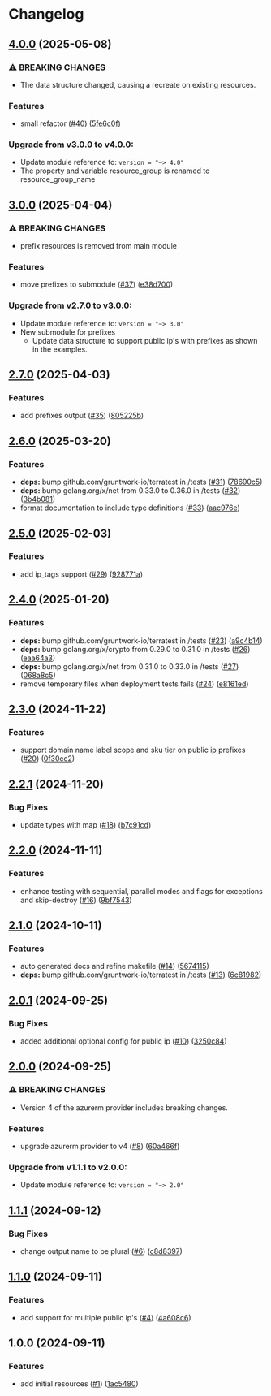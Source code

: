 # Changelog

## [4.0.0](https://github.com/CloudNationHQ/terraform-azure-pip/compare/v3.0.0...v4.0.0) (2025-05-08)


### ⚠ BREAKING CHANGES

* The data structure changed, causing a recreate on existing resources.

### Features

* small refactor ([#40](https://github.com/CloudNationHQ/terraform-azure-pip/issues/40)) ([5fe6c0f](https://github.com/CloudNationHQ/terraform-azure-pip/commit/5fe6c0f6fbba154bf34b8ab11aee83fdbdd29deb))

### Upgrade from v3.0.0 to v4.0.0:

- Update module reference to: `version = "~> 4.0"`
- The property and variable resource_group is renamed to resource_group_name

## [3.0.0](https://github.com/CloudNationHQ/terraform-azure-pip/compare/v2.7.0...v3.0.0) (2025-04-04)


### ⚠ BREAKING CHANGES

* prefix resources is removed from main module

### Features

* move prefixes to submodule ([#37](https://github.com/CloudNationHQ/terraform-azure-pip/issues/37)) ([e38d700](https://github.com/CloudNationHQ/terraform-azure-pip/commit/e38d700d1692b65bb340f0f8b3f0d958ccbbfbe3))

### Upgrade from v2.7.0 to v3.0.0:

- Update module reference to: `version = "~> 3.0"`
- New submodule for prefixes
  - Update data structure to support public ip's with prefixes as shown in the examples.

## [2.7.0](https://github.com/CloudNationHQ/terraform-azure-pip/compare/v2.6.0...v2.7.0) (2025-04-03)


### Features

* add prefixes output ([#35](https://github.com/CloudNationHQ/terraform-azure-pip/issues/35)) ([805225b](https://github.com/CloudNationHQ/terraform-azure-pip/commit/805225b922d165660f02c038136a98dd1ae1a3cc))

## [2.6.0](https://github.com/CloudNationHQ/terraform-azure-pip/compare/v2.5.0...v2.6.0) (2025-03-20)


### Features

* **deps:** bump github.com/gruntwork-io/terratest in /tests ([#31](https://github.com/CloudNationHQ/terraform-azure-pip/issues/31)) ([78690c5](https://github.com/CloudNationHQ/terraform-azure-pip/commit/78690c5c563c3f2863652acc41154dd800bdc1c8))
* **deps:** bump golang.org/x/net from 0.33.0 to 0.36.0 in /tests ([#32](https://github.com/CloudNationHQ/terraform-azure-pip/issues/32)) ([3b4b081](https://github.com/CloudNationHQ/terraform-azure-pip/commit/3b4b081debbc35db6f857ac9ff18df966e8e26aa))
* format documentation to include type definitions ([#33](https://github.com/CloudNationHQ/terraform-azure-pip/issues/33)) ([aac976e](https://github.com/CloudNationHQ/terraform-azure-pip/commit/aac976eb94c600be1c5c4f0b11015e961049237d))

## [2.5.0](https://github.com/CloudNationHQ/terraform-azure-pip/compare/v2.4.0...v2.5.0) (2025-02-03)


### Features

* add ip_tags support ([#29](https://github.com/CloudNationHQ/terraform-azure-pip/issues/29)) ([928771a](https://github.com/CloudNationHQ/terraform-azure-pip/commit/928771ace285840cc6d472d31c6454c822ac6849))

## [2.4.0](https://github.com/CloudNationHQ/terraform-azure-pip/compare/v2.3.0...v2.4.0) (2025-01-20)


### Features

* **deps:** bump github.com/gruntwork-io/terratest in /tests ([#23](https://github.com/CloudNationHQ/terraform-azure-pip/issues/23)) ([a9c4b14](https://github.com/CloudNationHQ/terraform-azure-pip/commit/a9c4b140afe11e85b41af30abbb0ed36c9d77dce))
* **deps:** bump golang.org/x/crypto from 0.29.0 to 0.31.0 in /tests ([#26](https://github.com/CloudNationHQ/terraform-azure-pip/issues/26)) ([eaa64a3](https://github.com/CloudNationHQ/terraform-azure-pip/commit/eaa64a38967cd77bf5817a6940e38ba4418e6938))
* **deps:** bump golang.org/x/net from 0.31.0 to 0.33.0 in /tests ([#27](https://github.com/CloudNationHQ/terraform-azure-pip/issues/27)) ([068a8c5](https://github.com/CloudNationHQ/terraform-azure-pip/commit/068a8c5732a353ecb0e87b41b062c7b508e5757e))
* remove temporary files when deployment tests fails ([#24](https://github.com/CloudNationHQ/terraform-azure-pip/issues/24)) ([e8161ed](https://github.com/CloudNationHQ/terraform-azure-pip/commit/e8161ed448e9d16e9ba84dc0f30c30ba274c708e))

## [2.3.0](https://github.com/CloudNationHQ/terraform-azure-pip/compare/v2.2.1...v2.3.0) (2024-11-22)


### Features

* support domain name label scope and sku tier on public ip prefixes ([#20](https://github.com/CloudNationHQ/terraform-azure-pip/issues/20)) ([0f30cc2](https://github.com/CloudNationHQ/terraform-azure-pip/commit/0f30cc2de011dff56ed2b3c0268324664ea82c86))

## [2.2.1](https://github.com/CloudNationHQ/terraform-azure-pip/compare/v2.2.0...v2.2.1) (2024-11-20)


### Bug Fixes

* update types with map ([#18](https://github.com/CloudNationHQ/terraform-azure-pip/issues/18)) ([b7c91cd](https://github.com/CloudNationHQ/terraform-azure-pip/commit/b7c91cd9ec447ab2b5f61f039f74319e8828c8c4))

## [2.2.0](https://github.com/CloudNationHQ/terraform-azure-pip/compare/v2.1.0...v2.2.0) (2024-11-11)


### Features

* enhance testing with sequential, parallel modes and flags for exceptions and skip-destroy ([#16](https://github.com/CloudNationHQ/terraform-azure-pip/issues/16)) ([9bf7543](https://github.com/CloudNationHQ/terraform-azure-pip/commit/9bf75431fb59f4b77758b3c18bdd9616980e5d5c))

## [2.1.0](https://github.com/CloudNationHQ/terraform-azure-pip/compare/v2.0.1...v2.1.0) (2024-10-11)


### Features

* auto generated docs and refine makefile ([#14](https://github.com/CloudNationHQ/terraform-azure-pip/issues/14)) ([5674115](https://github.com/CloudNationHQ/terraform-azure-pip/commit/5674115fd6240468addfb321f3587b1c1b32732a))
* **deps:** bump github.com/gruntwork-io/terratest in /tests ([#13](https://github.com/CloudNationHQ/terraform-azure-pip/issues/13)) ([6c81982](https://github.com/CloudNationHQ/terraform-azure-pip/commit/6c81982db2a4ea50fa4fc781c2a9b1fdd81dade6))

## [2.0.1](https://github.com/CloudNationHQ/terraform-azure-pip/compare/v2.0.0...v2.0.1) (2024-09-25)


### Bug Fixes

* added additional optional config for public ip ([#10](https://github.com/CloudNationHQ/terraform-azure-pip/issues/10)) ([3250c84](https://github.com/CloudNationHQ/terraform-azure-pip/commit/3250c84e0f52ccdc7102cd877245492e3ed7e689))

## [2.0.0](https://github.com/CloudNationHQ/terraform-azure-pip/compare/v1.1.1...v2.0.0) (2024-09-25)


### ⚠ BREAKING CHANGES

* Version 4 of the azurerm provider includes breaking changes.

### Features

* upgrade azurerm provider to v4 ([#8](https://github.com/CloudNationHQ/terraform-azure-pip/issues/8)) ([60a466f](https://github.com/CloudNationHQ/terraform-azure-pip/commit/60a466fc94d353d9a7e0fab601e7176ac6e52469))

### Upgrade from v1.1.1 to v2.0.0:

- Update module reference to: `version = "~> 2.0"`

## [1.1.1](https://github.com/CloudNationHQ/terraform-azure-pip/compare/v1.1.0...v1.1.1) (2024-09-12)


### Bug Fixes

* change output name to be plural ([#6](https://github.com/CloudNationHQ/terraform-azure-pip/issues/6)) ([c8d8397](https://github.com/CloudNationHQ/terraform-azure-pip/commit/c8d839764cfb9b49168733ef490b3462cecfa08b))

## [1.1.0](https://github.com/CloudNationHQ/terraform-azure-pip/compare/v1.0.0...v1.1.0) (2024-09-11)


### Features

* add support for multiple public ip's ([#4](https://github.com/CloudNationHQ/terraform-azure-pip/issues/4)) ([4a608c6](https://github.com/CloudNationHQ/terraform-azure-pip/commit/4a608c65b5e6b27fb4713c7aa7df50c373413b0d))

## 1.0.0 (2024-09-11)


### Features

* add initial resources ([#1](https://github.com/CloudNationHQ/terraform-azure-pip/issues/1)) ([1ac5480](https://github.com/CloudNationHQ/terraform-azure-pip/commit/1ac54803dca498627b3106cf4d518f15fb9ac03d))
